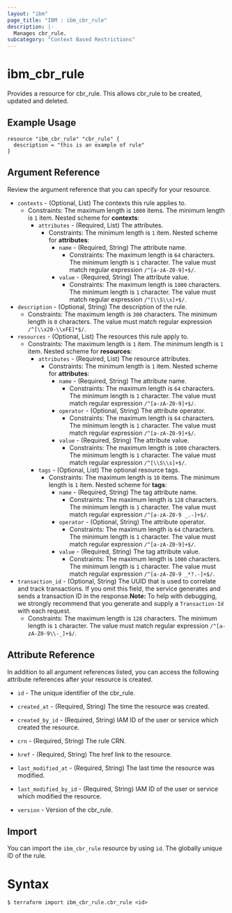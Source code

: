 ```yaml
---
layout: "ibm"
page_title: "IBM : ibm_cbr_rule"
description: |-
  Manages cbr_rule.
subcategory: "Context Based Restrictions"
---
```


# ibm_cbr_rule

Provides a resource for cbr_rule. This allows cbr_rule to be created, updated and deleted.

## Example Usage

```hcl
resource "ibm_cbr_rule" "cbr_rule" {
  description = "this is an example of rule"
}
```

## Argument Reference

Review the argument reference that you can specify for your resource.

* `contexts` - (Optional, List) The contexts this rule applies to.
  * Constraints: The maximum length is `1000` items. The minimum length is `1` item.
Nested scheme for **contexts**:
	* `attributes` - (Required, List) The attributes.
	  * Constraints: The minimum length is `1` item.
	Nested scheme for **attributes**:
		* `name` - (Required, String) The attribute name.
		  * Constraints: The maximum length is `64` characters. The minimum length is `1` character. The value must match regular expression `/^[a-zA-Z0-9]+$/`.
		* `value` - (Required, String) The attribute value.
		  * Constraints: The maximum length is `1000` characters. The minimum length is `1` character. The value must match regular expression `/^[\\S\\s]+$/`.
* `description` - (Optional, String) The description of the rule.
  * Constraints: The maximum length is `300` characters. The minimum length is `0` characters. The value must match regular expression `/^[\\x20-\\xFE]*$/`.
* `resources` - (Optional, List) The resources this rule apply to.
  * Constraints: The maximum length is `1` item. The minimum length is `1` item.
Nested scheme for **resources**:
	* `attributes` - (Required, List) The resource attributes.
	  * Constraints: The minimum length is `1` item.
	Nested scheme for **attributes**:
		* `name` - (Required, String) The attribute name.
		  * Constraints: The maximum length is `64` characters. The minimum length is `1` character. The value must match regular expression `/^[a-zA-Z0-9]+$/`.
		* `operator` - (Optional, String) The attribute operator.
		  * Constraints: The maximum length is `64` characters. The minimum length is `1` character. The value must match regular expression `/^[a-zA-Z0-9]+$/`.
		* `value` - (Required, String) The attribute value.
		  * Constraints: The maximum length is `1000` characters. The minimum length is `1` character. The value must match regular expression `/^[\\S\\s]+$/`.
	* `tags` - (Optional, List) The optional resource tags.
	  * Constraints: The maximum length is `10` items. The minimum length is `1` item.
	Nested scheme for **tags**:
		* `name` - (Required, String) The tag attribute name.
		  * Constraints: The maximum length is `128` characters. The minimum length is `1` character. The value must match regular expression `/^[a-zA-Z0-9 _.-]+$/`.
		* `operator` - (Optional, String) The attribute operator.
		  * Constraints: The maximum length is `64` characters. The minimum length is `1` character. The value must match regular expression `/^[a-zA-Z0-9]+$/`.
		* `value` - (Required, String) The tag attribute value.
		  * Constraints: The maximum length is `1000` characters. The minimum length is `1` character. The value must match regular expression `/^[a-zA-Z0-9 _*?.-]+$/`.
* `transaction_id` - (Optional, String) The UUID that is used to correlate and track transactions. If you omit this field, the service generates and sends a transaction ID in the response.**Note:** To help with debugging, we strongly recommend that you generate and supply a `Transaction-Id` with each request.
  * Constraints: The maximum length is `128` characters. The minimum length is `1` character. The value must match regular expression `/^[a-zA-Z0-9\\-_]+$/`.

## Attribute Reference

In addition to all argument references listed, you can access the following attribute references after your resource is created.

* `id` - The unique identifier of the cbr_rule.
* `created_at` - (Required, String) The time the resource was created.
* `created_by_id` - (Required, String) IAM ID of the user or service which created the resource.
* `crn` - (Required, String) The rule CRN.
* `href` - (Required, String) The href link to the resource.
* `last_modified_at` - (Required, String) The last time the resource was modified.
* `last_modified_by_id` - (Required, String) IAM ID of the user or service which modified the resource.

* `version` - Version of the cbr_rule.

## Import

You can import the `ibm_cbr_rule` resource by using `id`. The globally unique ID of the rule.

# Syntax
```
$ terraform import ibm_cbr_rule.cbr_rule <id>
```
